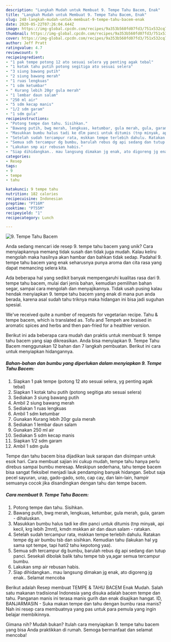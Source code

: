 ```yaml
---
description: "Langkah Mudah untuk Membuat 9. Tempe Tahu Bacem, Enak"
title: "Langkah Mudah untuk Membuat 9. Tempe Tahu Bacem, Enak"
slug: 248-langkah-mudah-untuk-membuat-9-tempe-tahu-bacem-enak
date: 2020-05-22T07:26:04.644Z
image: https://img-global.cpcdn.com/recipes/9a353b560fd07fd3/751x532cq70/9-tempe-tahu-bacem-foto-resep-utama.jpg
thumbnail: https://img-global.cpcdn.com/recipes/9a353b560fd07fd3/751x532cq70/9-tempe-tahu-bacem-foto-resep-utama.jpg
cover: https://img-global.cpcdn.com/recipes/9a353b560fd07fd3/751x532cq70/9-tempe-tahu-bacem-foto-resep-utama.jpg
author: Jeff Pratt
ratingvalue: 4.7
reviewcount: 9
recipeingredient:
- "1 pak tempe potong 12 ato sesuai selera yg penting agak tebal"
- "1 kotak tahu putih potong segitiga ato sesuai selera"
- "3 siung bawang putih"
- "2 siung bawang merah"
- "1 ruas lengkuas"
- "1 sdm ketumbar"
- " Kurang lebih 20gr gula merah"
- "1 lembar daun salam"
- "250 ml air"
- "5 sdm kecap manis"
- "1/2 sdm garam"
- "1 sdm gula"
recipeinstructions:
- "Potong tempe dan tahu. Sisihkan."
- "Bawang putih, bwg merah, lengkuas, ketumbar, gula merah, gula, garam - dihaluskan."
- "Masukkan bumbu halus tadi ke dlm panci untuk ditumis (tnp minyak, api kecil, krg lebih 2mnt), kmdn mskkan air dan daun salam - ratakan."
- "Setelah sudah tercampur rata, mskkan tempe terlebih dahulu. Ratakan tempe dg air bumbu tsb dan sisihkan. Kemudian tahu (lakukan hal yg sama spt tempe, tapi hati2 tahu kepotong yaa)."
- "Semua sdh tercampur dg bumbu, barulah rebus dg api sedang dan tutup panci. Sesekali dibolak balik tahu tempe tsb ya,agar semua tercampur bumbu."
- "Lakukan smp air rebusan habis."
- "Siap dihidangkan.. mau langsung dimakan jg enak, ato digoreng jg enak.. Selamat mencoba"
categories:
- Resep
tags:
- 9
- tempe
- tahu

katakunci: 9 tempe tahu 
nutrition: 182 calories
recipecuisine: Indonesian
preptime: "PT16M"
cooktime: "PT55M"
recipeyield: "1"
recipecategory: Lunch

---
```



![9. Tempe Tahu Bacem](https://img-global.cpcdn.com/recipes/9a353b560fd07fd3/751x532cq70/9-tempe-tahu-bacem-foto-resep-utama.jpg)

Anda sedang mencari ide resep 9. tempe tahu bacem yang unik? Cara menyiapkannya memang tidak susah dan tidak juga mudah. Kalau keliru mengolah maka hasilnya akan hambar dan bahkan tidak sedap. Padahal 9. tempe tahu bacem yang enak seharusnya punya aroma dan cita rasa yang dapat memancing selera kita.

Ada beberapa hal yang sedikit banyak mempengaruhi kualitas rasa dari 9. tempe tahu bacem, mulai dari jenis bahan, kemudian pemilihan bahan segar, sampai cara mengolah dan menyajikannya. Tidak usah pusing kalau hendak menyiapkan 9. tempe tahu bacem yang enak di mana pun anda berada, karena asal sudah tahu triknya maka hidangan ini bisa jadi suguhan spesial.

We&#39;ve received quite a number of requests for vegetarian recipe. Tahu &amp; tempe bacem, which is translated as. Tofu and Tempeh are braised in aromatic spices and herbs and then pan-fried for a healthier version.


Berikut ini ada beberapa cara mudah dan praktis untuk membuat 9. tempe tahu bacem yang siap dikreasikan. Anda bisa menyiapkan 9. Tempe Tahu Bacem menggunakan 12 bahan dan 7 langkah pembuatan. Berikut ini cara untuk menyiapkan hidangannya.

<!--inarticleads1-->

##### Bahan-bahan dan bumbu yang diperlukan dalam menyiapkan 9. Tempe Tahu Bacem:

1. Siapkan 1 pak tempe (potong 12 ato sesuai selera, yg penting agak tebal)
1. Siapkan 1 kotak tahu putih (potong segitiga ato sesuai selera)
1. Sediakan 3 siung bawang putih
1. Ambil 2 siung bawang merah
1. Sediakan 1 ruas lengkuas
1. Ambil 1 sdm ketumbar
1. Gunakan  Kurang lebih 20gr gula merah
1. Sediakan 1 lembar daun salam
1. Gunakan 250 ml air
1. Sediakan 5 sdm kecap manis
1. Siapkan 1/2 sdm garam
1. Ambil 1 sdm gula


Tempe dan tahu bacem bisa dijadikan lauk sarapan dan disimpan untuk esok hari. Cara membuat sajian ini cukup mudah, tempe tahu hanya perlu direbus sampai bumbu meresap. Meskipun sederhana, tahu tempe bacem bisa sangat fleksibel menjadi lauk pendamping banyak hidangan. Sebut saja pecel sayuran, urap, gado-gado, soto, cap cay, dan lain-lain, hampir semuanya cocok jika disandingkan dengan tahu dan tempe bacem. 

<!--inarticleads2-->

##### Cara membuat 9. Tempe Tahu Bacem:

1. Potong tempe dan tahu. Sisihkan.
1. Bawang putih, bwg merah, lengkuas, ketumbar, gula merah, gula, garam - dihaluskan.
1. Masukkan bumbu halus tadi ke dlm panci untuk ditumis (tnp minyak, api kecil, krg lebih 2mnt), kmdn mskkan air dan daun salam - ratakan.
1. Setelah sudah tercampur rata, mskkan tempe terlebih dahulu. Ratakan tempe dg air bumbu tsb dan sisihkan. Kemudian tahu (lakukan hal yg sama spt tempe, tapi hati2 tahu kepotong yaa).
1. Semua sdh tercampur dg bumbu, barulah rebus dg api sedang dan tutup panci. Sesekali dibolak balik tahu tempe tsb ya,agar semua tercampur bumbu.
1. Lakukan smp air rebusan habis.
1. Siap dihidangkan.. mau langsung dimakan jg enak, ato digoreng jg enak.. Selamat mencoba


Berikut adalah Resep membuat TEMPE &amp; TAHU BACEM Enak Mudah. Salah satu makanan tradisional Indonesia yang disuka adalah bacem tempe dan tahu. Panganan manis ini terasa manis gurih dan enak disajikan hangat. ID, BANJARMASIN - Suka makan tempe dan tahu dengan bumbu rasa manis? Nah ini resep cara membuatnya yang pas untuk para pemula yang ingin belajar membikinnya. 

Gimana nih? Mudah bukan? Itulah cara menyiapkan 9. tempe tahu bacem yang bisa Anda praktikkan di rumah. Semoga bermanfaat dan selamat mencoba!
